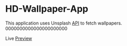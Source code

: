 # HD-Wallpaper-App

This application uses Unsplash [API](https://unsplash.com/developers) to fetch wallpapers. 0000000000000000000000

Live [Preview](https://hd-wallpapers4k.netlify.app/)
